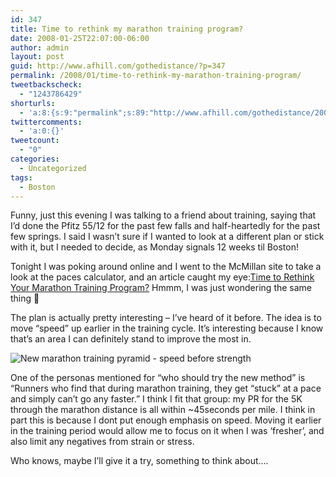```yaml
---
id: 347
title: Time to rethink my marathon training program?
date: 2008-01-25T22:07:00-06:00
author: admin
layout: post
guid: http://www.afhill.com/gothedistance/?p=347
permalink: /2008/01/time-to-rethink-my-marathon-training-program/
tweetbackscheck:
  - "1243786429"
shorturls:
  - 'a:8:{s:9:"permalink";s:89:"http://www.afhill.com/gothedistance/2008/01/time-to-rethink-my-marathon-training-program/";s:7:"tinyurl";s:25:"http://tinyurl.com/bzpcuo";s:4:"isgd";s:17:"http://is.gd/heSB";s:5:"bitly";s:18:"http://bit.ly/OpSv";s:5:"snipr";s:22:"http://snipr.com/aqnqf";s:5:"snurl";s:22:"http://snurl.com/aqnqf";s:7:"snipurl";s:24:"http://snipurl.com/aqnqf";s:4:"trim";s:17:"http://tr.im/cqaZ";}'
twittercomments:
  - 'a:0:{}'
tweetcount:
  - "0"
categories:
  - Uncategorized
tags:
  - Boston
---
```

Funny, just this evening I was talking to a friend about training, saying that I&#8217;d done the Pfitz 55/12 for the past few falls and half-heartedly for the past few springs. I said I wasn&#8217;t sure if I wanted to look at a different plan or stick with it, but I needed to decide, as Monday signals 12 weeks til Boston!

Tonight I was poking around online and I went to the McMillan site to take a look at the paces calculator, and an article caught my eye:[Time to Rethink Your Marathon Training Program?](http://runningtimes.com/rt/articles/?id=9254&page=1) Hmmm, I was just wondering the same thing 🙂

The plan is actually pretty interesting &#8211; I&#8217;ve heard of it before. The idea is to move &#8220;speed&#8221; up earlier in the training cycle. It&#8217;s interesting because I know that&#8217;s an area I can definitely stand to improve the most in. 

![New marathon training pyramid - speed before strength](http://runningtimes.com/rt/images/200610/new_marathon_chart.jpg) 

One of the personas mentioned for &#8220;who should try the new method&#8221; is &#8220;Runners who find that during marathon training, they get &#8220;stuck&#8221; at a pace and simply can’t go any faster.&#8221; I think I fit that group: my PR for the 5K through the marathon distance is all within ~45seconds per mile. I think in part this is because I dont put enough emphasis on speed. Moving it earlier in the training period would allow me to focus on it when I was &#8216;fresher&#8217;, and also limit any negatives from strain or stress. 

Who knows, maybe I&#8217;ll give it a try, something to think about&#8230;.